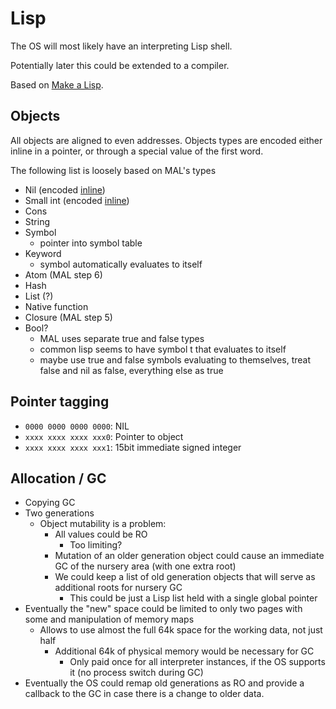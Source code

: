 # Lisp

The OS will most likely have an interpreting Lisp shell.

Potentially later this could be extended to a compiler.

Based on [Make a Lisp](https://github.com/kanaka/mal/blob/master/process/guide.md).

## Objects

All objects are aligned to even addresses.
Objects types are encoded either inline in a pointer, or through a special value of the first
word.

The following list is loosely based on MAL's types

- Nil (encoded [inline](#pointer-tagging))
- Small int (encoded [inline](#pointer-tagging))
- Cons
- String
- Symbol
    - pointer into symbol table
- Keyword
    - symbol automatically evaluates to itself
- Atom (MAL step 6)
- Hash
- List (?)
- Native function
- Closure (MAL step 5)
- Bool?
    - MAL uses separate true and false types
    - common lisp seems to have symbol t that evaluates to itself
    - maybe use true and false symbols evaluating to themselves, treat false and nil as false, everything else as true

## Pointer tagging

- `0000 0000 0000 0000`: NIL
- `xxxx xxxx xxxx xxx0`: Pointer to object
- `xxxx xxxx xxxx xxx1`: 15bit immediate signed integer

## Allocation / GC
- Copying GC
- Two generations
    - Object mutability is a problem:
        - All values could be RO
            - Too limiting?
        - Mutation of an older generation object could cause an immediate GC of the nursery area (with one extra root)
        - We could keep a list of old generation objects that will serve as additional roots for nursery GC
            - This could be just a Lisp list held with a single global pointer
- Eventually the "new" space could be limited to only two pages with some and manipulation of memory maps
    - Allows to use almost the full 64k space for the working data, not just half
        - Additional 64k of physical memory would be necessary for GC
            - Only paid once for all interpreter instances, if the OS supports it (no process switch during GC)
- Eventually the OS could remap old generations as RO and provide a callback to the GC in case there is a change to older data.
